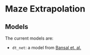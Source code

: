 # Maze Extrapolation

## Models
The current models are:
- `dt_net`: a model from [Bansal et. al. ](https://github.com/aks2203/deep-thinking)

